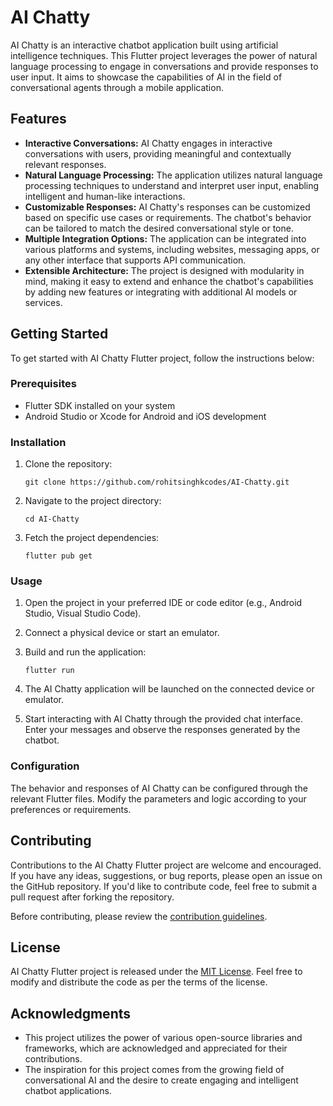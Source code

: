 # AI Chatty

AI Chatty is an interactive chatbot application built using artificial intelligence techniques. This Flutter project leverages the power of natural language processing to engage in conversations and provide responses to user input. It aims to showcase the capabilities of AI in the field of conversational agents through a mobile application.

## Features

- **Interactive Conversations:** AI Chatty engages in interactive conversations with users, providing meaningful and contextually relevant responses.
- **Natural Language Processing:** The application utilizes natural language processing techniques to understand and interpret user input, enabling intelligent and human-like interactions.
- **Customizable Responses:** AI Chatty's responses can be customized based on specific use cases or requirements. The chatbot's behavior can be tailored to match the desired conversational style or tone.
- **Multiple Integration Options:** The application can be integrated into various platforms and systems, including websites, messaging apps, or any other interface that supports API communication.
- **Extensible Architecture:** The project is designed with modularity in mind, making it easy to extend and enhance the chatbot's capabilities by adding new features or integrating with additional AI models or services.

## Getting Started

To get started with AI Chatty Flutter project, follow the instructions below:

### Prerequisites

- Flutter SDK installed on your system
- Android Studio or Xcode for Android and iOS development

### Installation

1. Clone the repository:

   ```
   git clone https://github.com/rohitsinghkcodes/AI-Chatty.git
   ```

2. Navigate to the project directory:

   ```
   cd AI-Chatty
   ```

3. Fetch the project dependencies:

   ```
   flutter pub get
   ```

### Usage

1. Open the project in your preferred IDE or code editor (e.g., Android Studio, Visual Studio Code).

2. Connect a physical device or start an emulator.

3. Build and run the application:

   ```
   flutter run
   ```

4. The AI Chatty application will be launched on the connected device or emulator.

5. Start interacting with AI Chatty through the provided chat interface. Enter your messages and observe the responses generated by the chatbot.

### Configuration

The behavior and responses of AI Chatty can be configured through the relevant Flutter files. Modify the parameters and logic according to your preferences or requirements.

## Contributing

Contributions to the AI Chatty Flutter project are welcome and encouraged. If you have any ideas, suggestions, or bug reports, please open an issue on the GitHub repository. If you'd like to contribute code, feel free to submit a pull request after forking the repository.

Before contributing, please review the [contribution guidelines](CONTRIBUTING.md).

## License

AI Chatty Flutter project is released under the [MIT License](LICENSE). Feel free to modify and distribute the code as per the terms of the license.

## Acknowledgments

- This project utilizes the power of various open-source libraries and frameworks, which are acknowledged and appreciated for their contributions.
- The inspiration for this project comes from the growing field of conversational AI and the desire to create engaging and intelligent chatbot applications.
